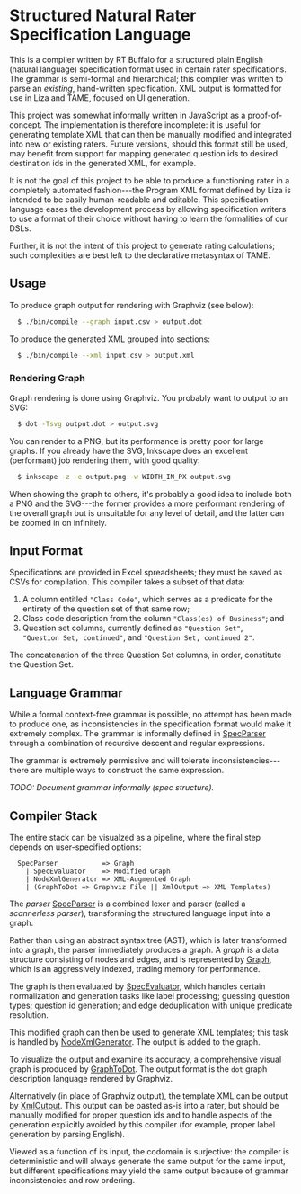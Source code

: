 # Structured Natural Rater Specification Language
This is a compiler written by RT Buffalo for a structured plain English
  (natural language) specification format used in certain rater
  specifications.
The grammar is semi-formal and hierarchical;
  this compiler was written to parse an _existing_, hand-written
    specification.
XML output is formatted for use in Liza and TAME,
  focused on UI generation.

This project was somewhat informally written in JavaScript as a
  proof-of-concept.
The implementation is therefore incomplete:
  it is useful for generating template XML that can then be manually
  modified and integrated into new or existing raters.
Future versions,
  should this format still be used,
    may benefit from support for mapping generated question ids to desired
    destination ids in the generated XML,
      for example.

It is not the goal of this project to be able to produce a functioning rater
  in a completely automated fashion---the
    Program XML format defined by Liza is intended to be easily
    human-readable and editable.
This specification language eases the development process by allowing
  specification writers to use a format of their choice without having to
  learn the formalities of our DSLs.

Further,
  it is not the intent of this project to generate rating calculations;
    such complexities are best left to the declarative metasyntax of TAME.

## Usage
To produce graph output for rendering with Graphviz (see below):

```sh
  $ ./bin/compile --graph input.csv > output.dot
```

To produce the generated XML grouped into sections:

```sh
  $ ./bin/compile --xml input.csv > output.xml
```

### Rendering Graph
Graph rendering is done using Graphviz.
You probably want to output to an SVG:

```sh
  $ dot -Tsvg output.dot > output.svg
```

You can render to a PNG,
  but its performance is pretty poor for large graphs.
If you already have the SVG,
  Inkscape does an excellent (performant) job rendering them,
    with good quality:

```sh
  $ inkscape -z -e output.png -w WIDTH_IN_PX output.svg
```

When showing the graph to others,
  it's probably a good idea to include both a PNG and the SVG---the
    former provides a more performant rendering of the overall graph but is
      unsuitable for any level of detail,
        and the latter can be zoomed in on infinitely.


## Input Format
Specifications are provided in Excel spreadsheets;
  they must be saved as CSVs for compilation.
This compiler takes a subset of that data:

1. A column entitled `"Class Code"`,
     which serves as a predicate for the entirety of the question set of that
     same row;
2. Class code description from the column `"Class(es) of Business"`; and
2. Question set columns,
     currently defined as `"Question Set"`, `"Question Set, continued"`, and
     `"Question Set, continued 2"`.

The concatenation of the three Question Set columns,
  in order,
  constitute the Question Set.


## Language Grammar
While a formal context-free grammar is possible,
  no attempt has been made to produce one,
    as inconsistencies in the specification format would make it extremely
    complex.
The grammar is informally defined in [SpecParser][] through a combination of
  recursive descent and regular expressions.

The grammar is extremely permissive and will tolerate
  inconsistencies---there
    are multiple ways to construct the same expression.

_TODO: Document grammar informally (spec structure)._


## Compiler Stack
The entire stack can be visualzed as a pipeline,
  where the final step depends on user-specified options:

```
  SpecParser           => Graph
    | SpecEvaluator    => Modified Graph
    | NodeXmlGenerator => XML-Augmented Graph
    | (GraphToDot => Graphviz File || XmlOutput => XML Templates)
```

The _parser_ [SpecParser][] is a combined lexer and parser
  (called a _scannerless parser_),
    transforming the structured language input into a graph.

Rather than using an abstract syntax tree (AST),
  which is later transformed into a graph,
  the parser immediately produces a graph.
A _graph_ is a data structure consisting of nodes and edges,
  and is represented by [Graph][],
  which is an aggressively indexed,
    trading memory for performance.

The graph is then evaluated by [SpecEvaluator][],
  which handles certain normalization and generation tasks like label
    processing; guessing question types; question id generation; and edge
    deduplication with unique predicate resolution.

This modified graph can then be used to generate XML templates;
  this task is handled by [NodeXmlGenerator][].
The output is added to the graph.

To visualize the output and examine its accuracy,
  a comprehensive visual graph is produced by [GraphToDot][].
The output format is the `dot` graph description language rendered by
  Graphviz.

Alternatively (in place of Graphviz output),
  the template XML can be output by [XmlOutput][].
This output can be pasted as-is into a rater,
  but should be manually modified for proper question ids and to handle
  aspects of the generation explicitly avoided by this compiler
    (for example, proper label generation by parsing English).

Viewed as a function of its input,
  the codomain is surjective:
    the compiler is deterministic and will always generate the same output
      for the same input,
        but different specifications may yield the same output because of
          grammar inconsistencies and row ordering.


[SpecParser]:       ./src/SpecParser.js
[Graph]:            ./src/Graph.js
[SpecEvaluator]:    ./src/SpecEvaluator.js
[NodeXmlGenerator]: ./src/NodeXmlGenerator.js
[GraphToDot]:       ./src/GraphToDot.js
[XmlOutput]:        ./src/XmlOutput.js
